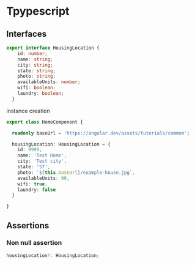 # Tpypescript

## Interfaces

```typescript
export interface HousingLocation {
    id: number;
    name: string;
    city: string;
    state: string;
    photo: string;
    availableUnits: number;
    wifi: boolean;
    laundry: boolean;
  }
```

instance creation

```typescript
export class HomeComponent {

  readonly baseUrl = 'https://angular.dev/assets/tutorials/common';

  housingLocation: HousingLocation = {
    id: 9999,
    name: 'Test Home',
    city: 'Test city',
    state: 'ST',
    photo: `${this.baseUrl}/example-house.jpg`,
    availableUnits: 99,
    wifi: true,
    laundry: false
  }

}
```

## Assertions

### Non null assertion

```typescript
housingLocation!: HousingLocation;
```





